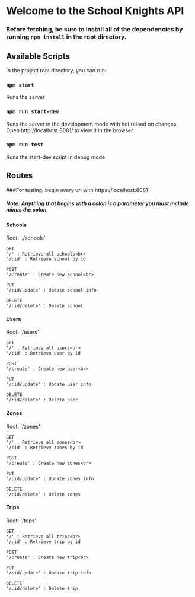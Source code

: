 # Welcome to the School Knights API
### Before fetching, be sure to install all of the dependencies by running ```npm install``` in the root directory.

## Available Scripts

In the project root directory, you can run:

### `npm start`
Runs the server<br>

### `npm run start-dev`
Runs the server in the development mode with hot reload on changes.<br>
Open http://localhost:8081/<route url> to view it in the browser.

### `npm run test`
Runs the start-dev script in debug mode<br>

## Routes
###For testing, begin every url with https://localhost:8081
##### Note: Anything that begins with a colon is a parameter you must include minus the colon.

#### Schools
Root: './schools'

```
GET
'/' : Retrieve all schools<br>
'/:id' : Retrieve school by id

POST
'/create' : Create new school<br>

PUT
'/:id/update' : Update school info

DELETE
'/:id/delete' : Delete school
```
#### Users
Root: '/users'
```
GET
'/' : Retrieve all users<br>
'/:id' : Retrieve user by id

POST
'/create' : Create new user<br>

PUT
'/:id/update' : Update user info

DELETE
'/:id/delete' : Delete user
```
#### Zones
Root: '/zones'
```
GET
'/' : Retrieve all zones<br>
'/:id' : Retrieve zones by id

POST
'/create' : Create new zones<br>

PUT
'/:id/update' : Update zones info

DELETE
'/:id/delete' : Delete zones
```
#### **Trips**
Root: '/trips'

```
GET
'/' : Retrieve all trips<br>
'/:id' : Retrieve trip by id

POST
'/create' : Create new trip<br>

PUT
'/:id/update' : Update trip info

DELETE
'/:id/delete' : Delete trip
```